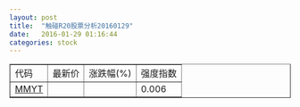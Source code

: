 ```yaml
---
layout: post
title:  "触碰R20股票分析20160129"
date:   2016-01-29 01:16:44
categories: stock
---
```

<script type="text/javascript">
var stockList = []
stockList.push('gb_mmyt');
</script>

<table border="1">
 <tr>
 <td>代码</td>
  <td>最新价</td>
  <td>涨跌幅(%)</td>
 <td>强度指数</td>
</tr>
  <tr id="mmyt"><td><a href="http://stock.finance.sina.com.cn/usstock/quotes/MMYT.html" target="_blank">MMYT</a></td><td></td><td></td><td>0.006</td></tr>
</table>

